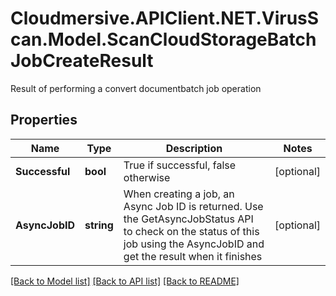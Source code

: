 # Cloudmersive.APIClient.NET.VirusScan.Model.ScanCloudStorageBatchJobCreateResult
Result of performing a convert documentbatch job operation

## Properties

Name | Type | Description | Notes
------------ | ------------- | ------------- | -------------
**Successful** | **bool** | True if successful, false otherwise | [optional] 
**AsyncJobID** | **string** | When creating a job, an Async Job ID is returned.  Use the GetAsyncJobStatus API to check on the status of this job using the AsyncJobID and get the result when it finishes | [optional] 

[[Back to Model list]](../README.md#documentation-for-models) [[Back to API list]](../README.md#documentation-for-api-endpoints) [[Back to README]](../README.md)

